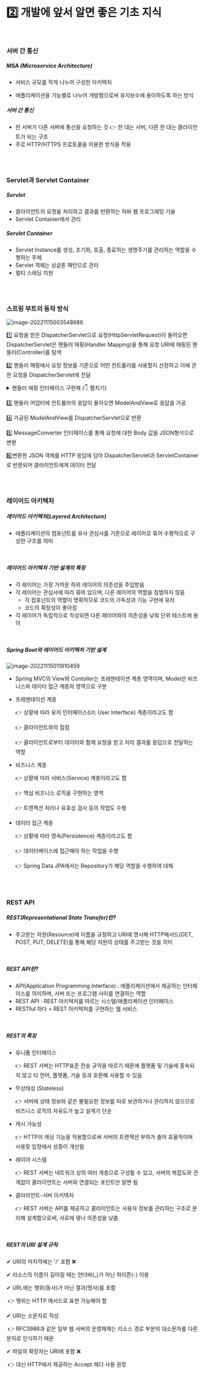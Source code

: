 # 2️⃣ 개발에 앞서 알면 좋은 기초 지식

<br />

###  서버 간 통신

##### MSA (Microservice Architecture)

- 서비스 규모를 작게 나누어 구성한 아키텍처

- 애플리케이션을 기능별로 나누어 개발함으로써 유지보수에 용이하도록 하는 방식

##### 서버 간 통신

- 한 서버가 다른 서버에 통신을 요청하는 것 👉 한 대는 서버, 다른 한 대는 클라이언트가 되는 구조
- 주로 HTTP/HTTPS 프로토콜을 이용한 방식을 적용

<br />

<br />

### Servlet과 Servlet Container

##### Servlet

- 클라이언트의 요청을 처리하고 결과를 반환하는 자바 웹 프로그래밍 기술
- Servlet Container에서 관리

##### Servlet Container

- Servlet Instance를 생성, 초기화, 호출, 종료하는 생명주기를 관리하는 역할을 수행하는 주체
- Servlet 객체는 싱글톤 패턴으로 관리
- 멀티 스레딩 지원

<br />

<br />

### 스프링 부트의 동작 방식

![image-20221115003548686](./assets/image-20221115003548686.png)

1️⃣ 요청을 받은 DispatcherServlet으로 요청(HttpServletRequest)이 들어오면 DispatcherServlet은 핸들러 매핑(Handler Mapping)을 통해 요청 URI에 매핑된 핸들러(Controller)를 탐색

2️⃣ 핸들러 매핑에서 요청 정보를 기준으로 어떤 컨트롤러를 사용할지 선정하고 이에 관한 요청을 DispatcherServlet에 전달

<details>
<summary>핸들러 매핑 인터페이스 구현체 (👇 펼치기)</summary>
<pre>
    ✔ BeanNameUrlHandlerMapping
    	빈 이름을 URL로 사용하는 매핑 전략
        빈을 정의할 때 슬래시('/')가 들어가면 매핑 대상이 됨
    ✔ ControllerClassNameHandlerMapping
    	URL과 일치하는 클래스 이름을 갖는 빈을 컨트롤러로 사용하는 전략
    	이름 중 Controller를 제외하고 앞부분에 작성된 suffix를 소문자로 매핑
    ✔ SimpleUrlHandlerMapping
    	URL 패턴에 매핑된 컨트롤러를 사용하는 전략
    ✔ DefaultAnnotationHandlerMapping
    	어노테이션으로 URL과 컨트롤러를 매핑하는 방법
</pre>
</details>

3️⃣ 핸들러 어댑터에 컨트롤러의 응답이 돌아오면 ModelAndView로 응답을 가공

4️⃣ 가공된 ModelAndView를 DispatcherServlet으로 반환

5️⃣ MessageConverter 인터페이스를 통해 요청에 대한 Body 값을 JSON형식으로 변환

6️⃣변환한 JSON 객체를 HTTP 응답에 담아 DispatcherServlet과 ServletContainer로 반환되어 클라이언트에게 데이터 전달

<br />

<br />

### 레이어드 아키텍처

##### 레이어드 아키텍처(Layered Architecture)

- 애플리케이션의 컴포넌트를 유사 관심사를 기준으로 레이어로 묶어 수평적으로 구성한 구조를 의미

<br />

##### 레이어드 아키텍처 기반 설계의 특징

- 각 레이어는 가장 가까운 하위 레이어의 의존성을 주입받음
- 각 레이어는 관심사에 따라 묶여 있으며, 다른 레이어의 역할을 침범하지 않음
  - 각 컴포넌트의 역할이 명확하므로 코드의 가독성과 기능 구현에 유리
  - 코드의 확장성이 좋아짐
- 각 레이어가 독립적으로 작성되면 다른 레이어와의 의존성을 낮춰 단위 테스트에 용이

<br />

##### Spring Boot와 레이어드 아키텍처 기반 설계

![image-20221115011910459](./assets/image-20221115011910459.png)

- Spring MVC의 View와 Contoller는 프레젠테이션 계층 영역이며, Model은 비즈니스와 데이터 접근 계층의 영역으로 구분

- 프레젠테이션 계층

  👉 상황에 따라 유저 인터페이스(UI; User Interface) 계층이라고도 함

  👉 클라이언트와의 접점

  👉 클라이언트로부터 데이터와 함께 요청을 받고 처리 결과를 응답으로 전달하는 역할

- 비즈니스 계층

  👉 상황에 따라 서비스(Service) 계층이라고도 함

  👉  핵심 비즈니스 로직을 구현하는 영역

  👉 트랜잭션 처리나 유효성 검사 등의 작업도 수행

- 데이터 접근 계층

  👉 상황에 따라 영속(Persistence) 계층이라고도 함

  👉 데이터베이스에 접근해야 하는 작업을 수행

  👉 Spring Data JPA에서는 Repository가 해당 역할을 수행하여 대체

<br />

<br />

### REST API

##### REST(Representational State Transfer)란?

- 주고받는 자원(Resource)에 이름을 규정하고 URI에 명시해 HTTP메서드(GET, POST, PUT, DELETE)를 통해 해당 자원의 상태를 주고받는 것을 의미

<br />

#####  REST API란?

- API(Application Programming Interface) : 애플리케이션에서 제공하는 인터페이스를 의미하며, 서버 또는 프로그램 사이를 연결하는 역할
- REST API : REST 아키텍처를 따르는 시스템/애플리케이션 인터페이스
- RESTful 하다 = REST 아키텍처를 구현하는 웹 서비스

<br />

##### REST의 특징

- 유니폼 인터페이스

  👉 REST 서버는 HTTP표준 전송 규약을 따르기 때문에 플랫폼 및 기술에 종속되지 않고 타 언어, 플랫폼, 기술 등과 호환해 사용할 수 있음

- 무상태성 (Stateless)

  👉 서버에 상태 정보와 같은 불필요한 정보를 따로 보관하거나 관리하지 않으므로 비즈니스 로직의 자유도가 높고 설계가 단순 

- 캐시 가능성

  👉 HTTP의 캐싱 기능을 적용함으로써 서버의 트랜잭션 부하가 줄어 효율적이며 사용잦 입장에서 성증이 개선됨

- 레이어 시스템

  👉 REST 서버는 네트워크 상의 여러 계층으로 구성될 수 있고, 서버의 복잡도와 관계없이 클라이언트는 서버와 연결되는 포인트만 알면 됨

- 클라이언트-서버 아키텍처

  👉 REST 서버는 API를 제공하고 클라이언트는 사용자 정보를 관리하는 구조로 분리해 설계함으로써, 서로에 댛나 의존성을 낮춤

<br />

##### REST의 URI 설계 규칙

✔ URI의 마지막에는 '/' 포함 ❌

✔ 리소스의 이름이 길어질 때는 언더바(_)가 아닌 하이픈(-) 이용

✔ URL에는 행위(동사)가 아닌 결과(명사)를 포함

​	👉 행위는 HTTP 메서드로 표현 가능해야 함

✔ URI는 소문자로 작성

​	👉 RFC3986과 같은 일부 웹 서버의 운영체제는 리소스 경로 부분의 대소문자를 다른 문자로 인식하기 때문

✔ 파일의 확장자는 URI에 포함 ❌

​	👉 대신 HTTP에서 제공하는 Accept 헤더 사용 권장





